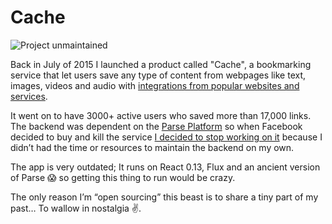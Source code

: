 # Cache

![Project unmaintained](https://img.shields.io/badge/project-unmaintained-red.svg)

Back in July of 2015 I launched a product called "Cache", a bookmarking service that let users save any type of content from webpages like text, images, videos and audio with [integrations from popular websites and services](http://trycache.tumblr.com/post/142844905996/cache-is-shutting-down). 

It went on to have 3000+ active users who saved more than 17,000 links. The backend was dependent on the [Parse Platform](https://parseplatform.org/) so when Facebook decided to buy and kill the service [I decided to stop working on it](http://trycache.tumblr.com/post/142844905996/cache-is-shutting-down) because I didn’t had the time or resources to maintain the backend on my own.

The app is very outdated; It runs on React 0.13, Flux and an ancient version of Parse 😱 so getting this thing to run would be crazy. 

The only reason I’m “open sourcing” this beast is to share a tiny part of my past… To wallow in nostalgia ✌.
